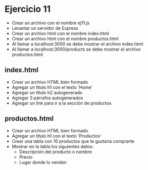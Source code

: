 # Ejercicio 11

* Crear un archivo con el nombre ej11.js
* Levantar un servidor de Express
* Crear un archivo html con el nombre index.html
* Crear un archivo html con el nombre productos.html
* Al llamar a localhost:3000 se debe mostrar el archivo index.html
* Al llamar a localhost:3000/products se debe mostrar el archivo productos.html

## index.html
* Crear un archivo HTML bien formado
* Agregar un título h1 con el texto 'Home'
* Agregar un título h2 autogenerado
* Agregar 3 párrafos autogenerados
* Agregar un link para ir a la sección de productos

## productos.html
* Crear un archivo HTML bien formado
* Agregar un título h1 con el texto 'Productos'
* Crear una tabla con 10 productos que te gustaría comprarte
* Mostrar en la tabla los siguientes datos:
  * Descripción del producto o nombre
  * Precio
  * Lugar donde lo venden
